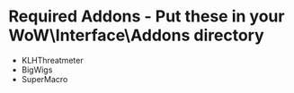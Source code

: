 # Required Addons - Put these in your WoW\Interface\Addons directory
* KLHThreatmeter
* BigWigs
* SuperMacro
